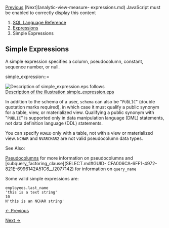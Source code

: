 [Previous](About-SQL-Expressions.md) [Next](analytic-view-measure-
expressions.md) JavaScript must be enabled to correctly display this content

  1. [SQL Language Reference ](index.md)
  2. [ Expressions](Expressions.md)
  3. Simple Expressions 

## Simple Expressions

A simple expression specifies a column, pseudocolumn, constant, sequence
number, or null.

simple_expression::=

![Description of simple_expression.eps
follows](https://docs.oracle.com/en/database/oracle/oracle-database/23/sqlrf/img/simple_expression.gif)  
[Description of the illustration
simple_expression.eps](img_text/simple_expression.md)

In addition to the schema of a user, `schema` can also be "`PUBLIC`" (double
quotation marks required), in which case it must qualify a public synonym for
a table, view, or materialized view. Qualifying a public synonym with
"`PUBLIC`" is supported only in data manipulation language (DML) statements,
not data definition language (DDL) statements.

You can specify `ROWID` only with a table, not with a view or materialized
view. `NCHAR` and `NVARCHAR2` are not valid pseudocolumn data types.

See Also:

[Pseudocolumns](Pseudocolumns.md#GUID-6C65C788-76AA-4A51-B011-51D53DD2521D)
for more information on pseudocolumns and
[subquery_factoring_clause](SELECT.md#GUID-
CFA006CA-6FF1-4972-821E-6996142A51C6__I2077142) for information on
`query_name`

Some valid simple expressions are:

    
    
    employees.last_name 
    'this is a text string'
    10 
    N'this is an NCHAR string'


[← Previous](About-SQL-Expressions.md)

[Next →](analytic-view-measure-expressions.md)

